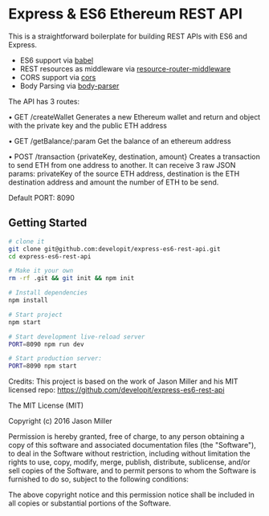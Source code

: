 Express & ES6 Ethereum REST API
==================================

This is a straightforward boilerplate for building REST APIs with ES6 and Express.

- ES6 support via [babel](https://babeljs.io)
- REST resources as middleware via [resource-router-middleware](https://github.com/developit/resource-router-middleware)
- CORS support via [cors](https://github.com/troygoode/node-cors)
- Body Parsing via [body-parser](https://github.com/expressjs/body-parser)

The API has 3 routes:

• GET /createWallet Generates a new Ethereum wallet and return and object with the private key and the public ETH address

• GET /getBalance/:param Get the balance of an ethereum address

• POST /transaction {privateKey, destination, amount} Creates a transaction to send ETH from one address to another. It can receive 3 raw JSON params: privateKey of the source ETH address, destination is the ETH destination address and amount the number of ETH to be send.

Default PORT: 8090

Getting Started
---------------

```sh
# clone it
git clone git@github.com:developit/express-es6-rest-api.git
cd express-es6-rest-api

# Make it your own
rm -rf .git && git init && npm init

# Install dependencies
npm install

# Start project
npm start

# Start development live-reload server
PORT=8090 npm run dev

# Start production server:
PORT=8090 npm start
```

Credits:
This project is based on the work of Jason Miller and his MIT licensed repo: https://github.com/developit/express-es6-rest-api

The MIT License (MIT)

Copyright (c) 2016 Jason Miller

Permission is hereby granted, free of charge, to any person obtaining a copy of
this software and associated documentation files (the "Software"), to deal in
the Software without restriction, including without limitation the rights to
use, copy, modify, merge, publish, distribute, sublicense, and/or sell copies of
the Software, and to permit persons to whom the Software is furnished to do so,
subject to the following conditions:

The above copyright notice and this permission notice shall be included in all
copies or substantial portions of the Software.


